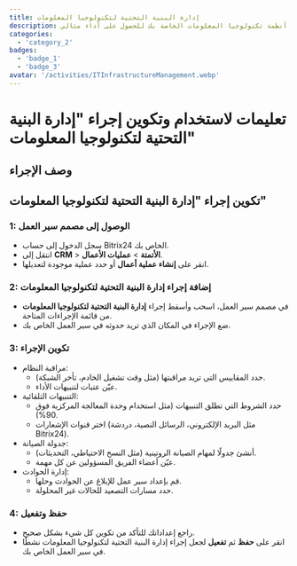 ```yaml
---
title: إدارة البنية التحتية لتكنولوجيا المعلومات
description: راقب وحافظ على أنظمة تكنولوجيا المعلومات الخاصة بك للحصول على أداء مثالي.
categories: 
  - 'category_2'
badges: 
  - 'badge_1'
  - 'badge_3'
avatar: '/activities/ITInfrastructureManagement.webp'
---
```

# تعليمات لاستخدام وتكوين إجراء "إدارة البنية التحتية لتكنولوجيا المعلومات"

## وصف الإجراء

## **تكوين إجراء "إدارة البنية التحتية لتكنولوجيا المعلومات"**

### 1: الوصول إلى مصمم سير العمل
- سجل الدخول إلى حساب Bitrix24 الخاص بك.
- انتقل إلى **CRM** > **الأتمتة** > **عمليات الأعمال**.
- انقر على **إنشاء عملية أعمال** أو حدد عملية موجودة لتعديلها.

### 2: إضافة إجراء إدارة البنية التحتية لتكنولوجيا المعلومات
- في مصمم سير العمل، اسحب وأسقط إجراء **إدارة البنية التحتية لتكنولوجيا المعلومات** من قائمة الإجراءات المتاحة.
- ضع الإجراء في المكان الذي تريد حدوثه في سير العمل الخاص بك.

### 3: تكوين الإجراء
- مراقبة النظام:
  - حدد المقاييس التي تريد مراقبتها (مثل وقت تشغيل الخادم، تأخر الشبكة).
  - عيّن عتبات لتنبيهات الأداء.
- التنبيهات التلقائية:
  - حدد الشروط التي تطلق التنبيهات (مثل استخدام وحدة المعالجة المركزية فوق 90%).
  - اختر قنوات الإشعارات (مثل البريد الإلكتروني، الرسائل النصية، دردشة Bitrix24).
- جدولة الصيانة:
  - أنشئ جدولًا لمهام الصيانة الروتينية (مثل النسخ الاحتياطي، التحديثات).
  - عيّن أعضاء الفريق المسؤولين عن كل مهمة.
- إدارة الحوادث:
  - قم بإعداد سير عمل للإبلاغ عن الحوادث وحلها.
  - حدد مسارات التصعيد للحالات غير المحلولة.

### 4: حفظ وتفعيل
- راجع إعداداتك للتأكد من تكوين كل شيء بشكل صحيح.
- انقر على **حفظ** ثم **تفعيل** لجعل إجراء إدارة البنية التحتية لتكنولوجيا المعلومات نشطًا في سير العمل الخاص بك.
